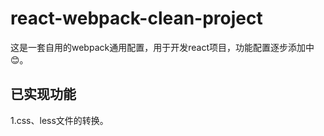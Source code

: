 # react-webpack-clean-project

这是一套自用的webpack通用配置，用于开发react项目，功能配置逐步添加中😊。

## 已实现功能

1.css、less文件的转换。
